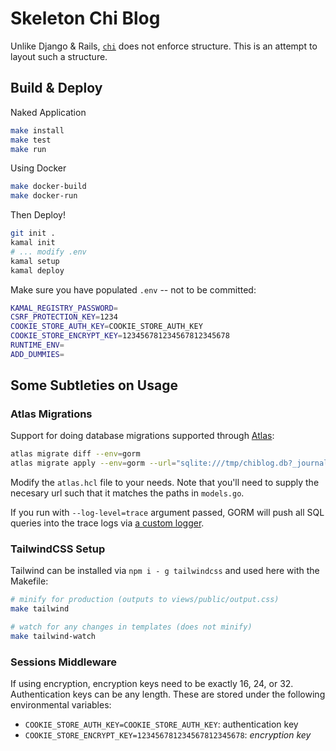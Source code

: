 # Skeleton Chi Blog

Unlike Django & Rails, [`chi`](https://go-chi.io/#/) does not enforce
structure. This is an attempt to layout such a structure. 

## Build & Deploy

Naked Application
```sh
make install
make test
make run
```

Using Docker
```sh
make docker-build
make docker-run
```

Then Deploy!
```sh
git init .
kamal init
# ... modify .env
kamal setup
kamal deploy
```

Make sure you have populated `.env` -- not to be committed:
```sh
KAMAL_REGISTRY_PASSWORD=
CSRF_PROTECTION_KEY=1234
COOKIE_STORE_AUTH_KEY=COOKIE_STORE_AUTH_KEY 
COOKIE_STORE_ENCRYPT_KEY=123456781234567812345678 
RUNTIME_ENV=
ADD_DUMMIES=
```


## Some Subtleties on Usage

### Atlas Migrations
Support for doing database migrations supported through [Atlas](https://atlasgo.io):
```sh
atlas migrate diff --env=gorm 
atlas migrate apply --env=gorm --url="sqlite:///tmp/chiblog.db?_journal_mode=WAL"
```
Modify the `atlas.hcl` file to your needs. Note that you'll need to supply the necesary url such that it matches the paths in `models.go`. 

If you run with `--log-level=trace` argument passed, GORM will push all SQL queries into the trace logs via [a custom logger](models/gorm_logger.go). 

### TailwindCSS Setup
Tailwind can be installed via `npm i - g tailwindcss` and used here with the Makefile:
```sh
# minify for production (outputs to views/public/output.css)
make tailwind

# watch for any changes in templates (does not minify)
make tailwind-watch
```

### Sessions Middleware

If using encryption, encryption keys need to be exactly 16, 24, or 32. Authentication keys can be any length. These are stored under the following environmental variables:

+ `COOKIE_STORE_AUTH_KEY=COOKIE_STORE_AUTH_KEY`:  authentication key
+ `COOKIE_STORE_ENCRYPT_KEY=123456781234567812345678`:  _encryption key_
